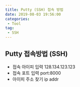 ```yaml
---
title: Putty (SSH) 접속 방법
date: 2019-08-03 19:56:00
categories:
 - Tool
tag:
 - SSH
---
```


## Putty 접속방법 (SSH)

- 접속 아이피 입력
  128.134.123.123
- 접속 포트 입력
  port:8000
- 아이피 주소 찾기 ip addr

